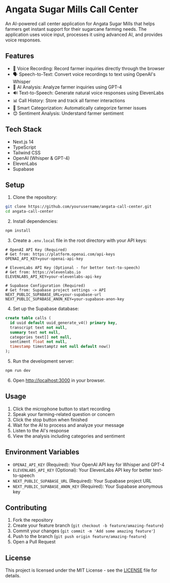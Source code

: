 # Angata Sugar Mills Call Center

An AI-powered call center application for Angata Sugar Mills that helps farmers get instant support for their sugarcane farming needs. The application uses voice input, processes it using advanced AI, and provides voice responses.

## Features

- 🎤 Voice Recording: Record farmer inquiries directly through the browser
- 🗣️ Speech-to-Text: Convert voice recordings to text using OpenAI's Whisper
- 🤖 AI Analysis: Analyze farmer inquiries using GPT-4
- 🔊 Text-to-Speech: Generate natural voice responses using ElevenLabs
- 📊 Call History: Store and track all farmer interactions
- 🎯 Smart Categorization: Automatically categorize farmer issues
- 😊 Sentiment Analysis: Understand farmer sentiment

## Tech Stack

- Next.js 14
- TypeScript
- Tailwind CSS
- OpenAI (Whisper & GPT-4)
- ElevenLabs
- Supabase

## Setup

1. Clone the repository:
```bash
git clone https://github.com/yourusername/angata-call-center.git
cd angata-call-center
```

2. Install dependencies:
```bash
npm install
```

3. Create a `.env.local` file in the root directory with your API keys:
```env
# OpenAI API Key (Required)
# Get from: https://platform.openai.com/api-keys
OPENAI_API_KEY=your-openai-api-key

# ElevenLabs API Key (Optional - for better text-to-speech)
# Get from: https://elevenlabs.io
ELEVENLABS_API_KEY=your-elevenlabs-api-key

# Supabase Configuration (Required)
# Get from: Supabase project settings -> API
NEXT_PUBLIC_SUPABASE_URL=your-supabase-url
NEXT_PUBLIC_SUPABASE_ANON_KEY=your-supabase-anon-key
```

4. Set up the Supabase database:
```sql
create table calls (
  id uuid default uuid_generate_v4() primary key,
  transcript text not null,
  summary text not null,
  categories text[] not null,
  sentiment float not null,
  timestamp timestamptz not null default now()
);
```

5. Run the development server:
```bash
npm run dev
```

6. Open [http://localhost:3000](http://localhost:3000) in your browser.

## Usage

1. Click the microphone button to start recording
2. Speak your farming-related question or concern
3. Click the stop button when finished
4. Wait for the AI to process and analyze your message
5. Listen to the AI's response
6. View the analysis including categories and sentiment

## Environment Variables

- `OPENAI_API_KEY` (Required): Your OpenAI API key for Whisper and GPT-4
- `ELEVENLABS_API_KEY` (Optional): Your ElevenLabs API key for better text-to-speech
- `NEXT_PUBLIC_SUPABASE_URL` (Required): Your Supabase project URL
- `NEXT_PUBLIC_SUPABASE_ANON_KEY` (Required): Your Supabase anonymous key

## Contributing

1. Fork the repository
2. Create your feature branch (`git checkout -b feature/amazing-feature`)
3. Commit your changes (`git commit -m 'Add some amazing feature'`)
4. Push to the branch (`git push origin feature/amazing-feature`)
5. Open a Pull Request

## License

This project is licensed under the MIT License - see the [LICENSE](LICENSE) file for details.
